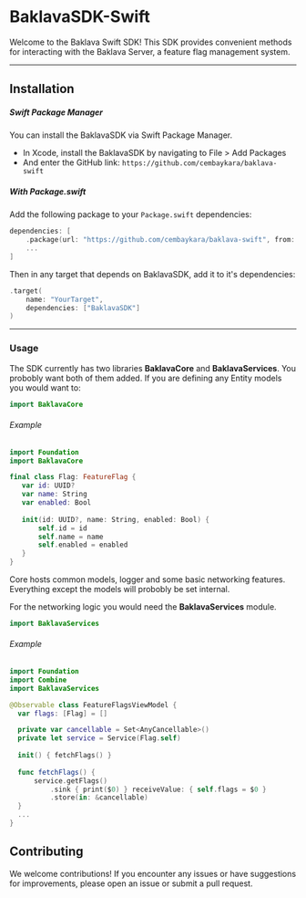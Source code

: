 # BaklavaSDK-Swift
 Welcome to the Baklava Swift SDK! This SDK provides convenient methods for interacting with the Baklava Server, a feature flag management system.

---

## Installation
##### Swift Package Manager
 You can install the BaklavaSDK via Swift Package Manager.
 - In Xcode, install the BaklavaSDK by navigating to File > Add Packages
 - And enter the GitHub link:
 ```https://github.com/cembaykara/baklava-swift```

 ##### With Package.swift
 Add the following package to your `Package.swift` dependencies:

 ```swift
 dependencies: [
     .package(url: "https://github.com/cembaykara/baklava-swift", from: "0.1.1"),
     ...
 ]
 ```
 Then in any target that depends on BaklavaSDK, add it to it's dependencies:
 
 ```swift
 .target(
     name: "YourTarget",
     dependencies: ["BaklavaSDK"]
 )
 ```

---

### Usage
 The SDK currently has two libraries **BaklavaCore** and **BaklavaServices**. You probobly want both of them added. If you are defining any Entity models you would want to:

 ```swift
 import BaklavaCore
 ```

 ###### Example
 ```swift
 import Foundation
 import BaklavaCore

 final class Flag: FeatureFlag {
	var id: UUID?
	var name: String
	var enabled: Bool
	
	init(id: UUID?, name: String, enabled: Bool) {
		self.id = id
		self.name = name
		self.enabled = enabled
	}
 }
 ```
 Core hosts common models, logger and some basic networking features. Everything except the models will probobly be set internal.
 
 For the networking logic you would need the **BaklavaServices** module.

 ```swift
 import BaklavaServices
 ```

 ###### Example
  ```swift
 import Foundation
 import Combine
 import BaklavaServices

  @Observable class FeatureFlagsViewModel {
	var flags: [Flag] = []

    private var cancellable = Set<AnyCancellable>()
	private let service = Service(Flag.self)
	
	init() { fetchFlags() }
	
	func fetchFlags() {
		service.getFlags()
			.sink { print($0) } receiveValue: { self.flags = $0 }
			.store(in: &cancellable)
	}
    ...
  }
  ```

## Contributing
 We welcome contributions! If you encounter any issues or have suggestions for improvements, please open an issue or submit a pull request.
